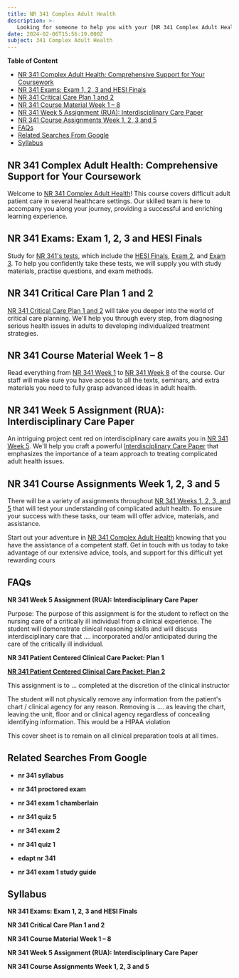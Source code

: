 ```yaml
---
title: NR 341 Complex Adult Health
description: >-
   Looking for someone to help you with your [NR 341 Complex Adult Health](http://www.nursingschooltutors.com/) online course? Our expert service provides all-encompassing support to guarantee your success in class without the burden of handling it on your own. Our professionals will take care of everything associated with your online course, from homework to tests. Don't allow [NR 341's](http://www.nursingschooltutors.com/) difficulties hold you back; turn in the course work to us instead. Get in touch with us right away if you need trustworthy and prompt online help with [NR 341 Complex Adult Health.](http://www.nursingschooltutors.com/)
date: 2024-02-06T15:56:19.000Z
subject: 341 Complex Adult Health
---
```


**Table of Content**

- [NR 341 Complex Adult Health: Comprehensive Support for Your Coursework](#nr-341-complex-adult-health-comprehensive-support-for-your-coursework)
- [NR 341 Exams: Exam 1, 2, 3 and HESI Finals](#nr-341-exams-exam-1-2-3-and-hesi-finals)
- [NR 341 Critical Care Plan 1 and 2](#nr-341-critical-care-plan-1-and-2)
- [NR 341 Course Material Week 1 – 8](#nr-341-course-material-week-1--8)
- [NR 341 Week 5 Assignment (RUA): Interdisciplinary Care Paper](#nr-341-week-5-assignment-rua-interdisciplinary-care-paper)
- [NR 341 Course Assignments Week 1, 2, 3 and 5](#nr-341-course-assignments-week-1-2-3-and-5)
- [FAQs](#faqs)
- [Related Searches From Google](#related-searches-from-google)
- [Syllabus](#syllabus)


## NR 341 Complex Adult Health: Comprehensive Support for Your Coursework

Welcome to [NR 341 Complex Adult Health](http://www.nursingschooltutors.com/)! This course covers difficult adult patient care in several healthcare settings. Our skilled team is here to accompany you along your journey, providing a successful and enriching learning experience.

## NR 341 Exams: Exam 1, 2, 3 and HESI Finals

Study for [NR 341's tests](http://www.nursingschooltutors.com/), which include the [HESI Finals](http://www.nursingschooltutors.com/), [Exam 2](http://www.nursingschooltutors.com/), and [Exam 3](http://www.nursingschooltutors.com/). To help you confidently take these tests, we will supply you with study materials, practise questions, and exam methods.

## NR 341 Critical Care Plan 1 and 2

[NR 341 Critical Care Plan 1 and 2](http://www.nursingschooltutors.com/) will take you deeper into the world of critical care planning. We'll help you through every step, from diagnosing serious health issues in adults to developing individualized treatment strategies.

## NR 341 Course Material Week 1 – 8

Read everything from [NR 341 Week 1](http://www.nursingschooltutors.com/) to [NR 341 Week 8](http://www.nursingschooltutors.com/) of the course. Our staff will make sure you have access to all the texts, seminars, and extra materials you need to fully grasp advanced ideas in adult health.

## NR 341 Week 5 Assignment (RUA): Interdisciplinary Care Paper

An intriguing project cent red on interdisciplinary care awaits you in [NR 341 Week 5](http://www.nursingschooltutors.com/). We'll help you craft a powerful [Interdisciplinary Care Paper](http://www.nursingschooltutors.com/) that emphasizes the importance of a team approach to treating complicated adult health issues.

## NR 341 Course Assignments Week 1, 2, 3 and 5

There will be a variety of assignments throughout [NR 341 Weeks 1, 2, 3, and 5](http://www.nursingschooltutors.com/) that will test your understanding of complicated adult health. To ensure your success with these tasks, our team will offer advice, materials, and assistance.

Start out your adventure in [NR 341 Complex Adult Health](http://www.nursingschooltutors.com/) knowing that you have the assistance of a competent staff. Get in touch with us today to take advantage of our extensive advice, tools, and support for this difficult yet rewarding cours

## FAQs


**NR 341 Week 5 Assignment (RUA): Interdisciplinary Care Paper**

Purpose: The purpose of this assignment is for the student to reflect on the nursing care of a critically ill individual from a clinical experience. The student will demonstrate clinical reasoning skills and will discuss interdisciplinary care that …. incorporated and/or anticipated during the care of the critically ill individual.


**NR 341 Patient Centered Clinical Care Packet: Plan 1**

[**NR 341 Patient Centered Clinical Care Packet: Plan 2**](http://www.nursingschooltutors.com/)

This assignment is to … completed at the discretion of the clinical instructor

The student will not physically remove any information from the patient's chart / clinical agency for any reason. Removing is …. as leaving the chart, leaving the unit, floor and or clinical agency regardless of concealing identifying information. This would be a HIPAA violation

This cover sheet is to remain on all clinical preparation tools at all times.


## Related Searches From Google

- **nr 341 syllabus**

- **nr 341 proctored exam**

- **nr 341 exam 1 chamberlain**

- **nr 341 quiz 5**

- **nr 341 exam 2**

- **nr 341 quiz 1**

- **edapt nr 341**

- **nr 341 exam 1 study guide**

## Syllabus

**NR 341 Exams: Exam 1, 2, 3 and HESI Finals**

**NR 341 Critical Care Plan 1 and 2**

**NR 341 Course Material Week 1 – 8**

**NR 341 Week 5 Assignment (RUA): Interdisciplinary Care Paper**

**NR 341 Course Assignments Week 1, 2, 3 and 5**

